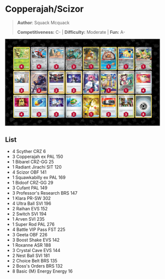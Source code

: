 # Copperajah/Scizor

> **Author**: Squack Mcquack
> 
> **Competitiveness:** C- | **Difficulty:** Moderate | **Fun:** A-

![decklist](../../!Images/Standard/7BST-MEW/Copperajah-Scizor.png)

## List
* 4 Scyther CRZ 6
* 3 Copperajah ex PAL 150
* 1 Bibarel CRZ-GG 25
* 1 Radiant Jirachi SIT 120
* 4 Scizor OBF 141
* 1 Squawkabilly ex PAL 169
* 1 Bidoof CRZ-GG 29
* 3 Cufant PAL 149
* 3 Professor's Research BRS 147
* 1 Klara PR-SW 302
* 4 Ultra Ball SVI 196
* 2 Raihan EVS 152
* 2 Switch SVI 194
* 1 Arven SVI 235
* 1 Super Rod PAL 276
* 4 Battle VIP Pass FST 225
* 3 Geeta OBF 226
* 3 Boost Shake EVS 142
* 1 Roxanne ASR 188
* 3 Crystal Cave EVS 144
* 2 Nest Ball SVI 181
* 2 Choice Belt BRS 135
* 2 Boss's Orders BRS 132
* 8 Basic {M} Energy Energy 16
